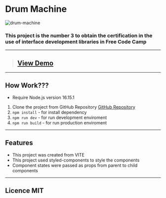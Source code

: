 # Drum Machine

![drum-machine](https://res.cloudinary.com/dulwtefos/image/upload/v1659022819/fcc-react-project/drum_i0j27l.jpg)

### This project is the number 3 to obtain the certification in the use of interface development libraries in Free Code Camp

---

> ## [View Demo](https://drum-machine-arq-gabo.vercel.app/)

---

## How Work???

- Require Node.js version 16.15.1

1. Clone the project from GitHub Repository [GitHub Repository](https://github.com/arq-gabo/drum-machine)
2. `npm install` - for install dependency
3. `npm run dev` - for run development enviroment
4. `npm run build` - for run production enviroment

---

## Features

- This project was created from VITE
- This project used styled-components to style the components
- Component states were passed as props from parent to child components

---

## Licence MIT
